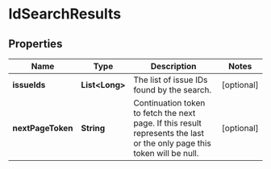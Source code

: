 # IdSearchResults

## Properties
Name | Type | Description | Notes
------------ | ------------- | ------------- | -------------
**issueIds** | **List&lt;Long&gt;** | The list of issue IDs found by the search. |  [optional]
**nextPageToken** | **String** | Continuation token to fetch the next page. If this result represents the last or the only page this token will be null. |  [optional]

